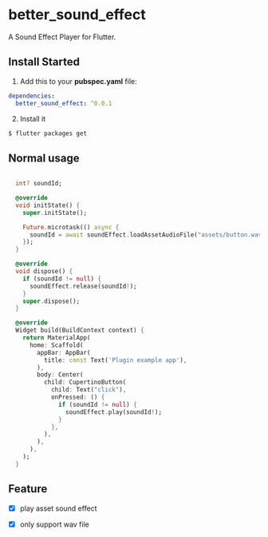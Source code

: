 # better_sound_effect

A Sound Effect Player for Flutter.


## Install Started

1. Add this to your **pubspec.yaml** file:

```yaml
dependencies:
  better_sound_effect: ^0.0.1
```

2. Install it

```bash
$ flutter packages get
```

## Normal usage

```dart

  int? soundId;

  @override
  void initState() {
    super.initState();

    Future.microtask(() async {
      soundId = await soundEffect.loadAssetAudioFile("assets/button.wav");
    });
  }

  @override
  void dispose() {
    if (soundId != null) {
      soundEffect.release(soundId!);
    }
    super.dispose();
  }

  @override
  Widget build(BuildContext context) {
    return MaterialApp(
      home: Scaffold(
        appBar: AppBar(
          title: const Text('Plugin example app'),
        ),
        body: Center(
          child: CupertinoButton(
            child: Text("click"),
            onPressed: () {
              if (soundId != null) {
                soundEffect.play(soundId!);
              }
            },
          ),
        ),
      ),
    );
  }
```

## Feature
- [x] play asset sound effect
- [x] only support wav file

